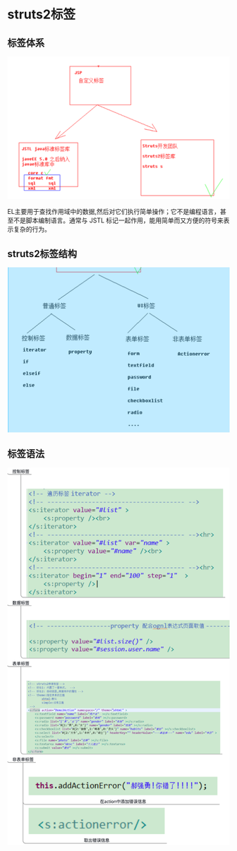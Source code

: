 # struts2标签

## 标签体系

![](../../.gitbook/assets/image%20%2850%29.png)

EL主要用于查找作用域中的数据,然后对它们执行简单操作；它不是编程语言，甚至不是脚本编制语言。通常与 JSTL 标记一起作用，能用简单而又方便的符号来表示复杂的行为。



## struts2标签结构

![](../../.gitbook/assets/image%20%2898%29.png)

## 标签语法

![](../../.gitbook/assets/image%20%2856%29.png)

